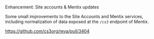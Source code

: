 Enhancement: Site accounts & Mentix updates

Some small improvements to the Site Accounts and Mentix services, including normalization of data exposed at the `/cs3` endpoint of Mentix.

https://github.com/cs3org/reva/pull/3404
